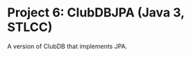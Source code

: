 Project 6: ClubDBJPA (Java 3, STLCC)
====================================
A version of ClubDB that implements JPA.